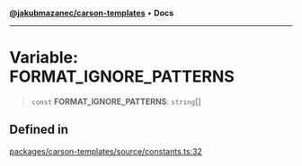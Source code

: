 [**@jakubmazanec/carson-templates**](../README.md) • **Docs**

---

# Variable: FORMAT_IGNORE_PATTERNS

> `const` **FORMAT_IGNORE_PATTERNS**: `string`[]

## Defined in

[packages/carson-templates/source/constants.ts:32](https://github.com/jakubmazanec/tools/blob/39892a8d22e72fc5aa2b2aedf9320ac8bb26fd5d/packages/carson-templates/source/constants.ts#L32)
